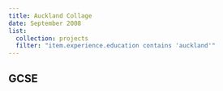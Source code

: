```yaml
---
title: Auckland Collage
date: September 2008
list:
  collection: projects
  filter: "item.experience.education contains 'auckland'"
---
```

## GCSE 
